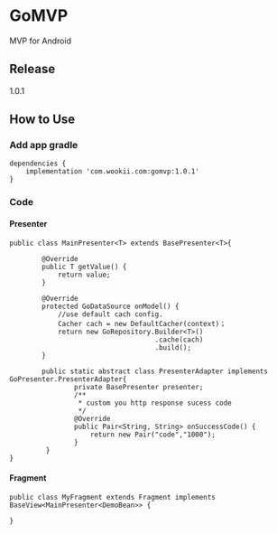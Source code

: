 # GoMVP
MVP for Android


## Release

1.0.1

## How to Use

### Add app gradle
    dependencies {
        implementation 'com.wookii.com:gomvp:1.0.1'
    }

### Code

#### Presenter

    public class MainPresenter<T> extends BasePresenter<T>{

            @Override
            public T getValue() {
                return value;
            }

            @Override
            protected GoDataSource onModel() {
                //use default cach config.
                Cacher cach = new DefaultCacher(context)；
                return new GoRepository.Builder<T>()
                                        .cache(cach)
                                        .build();
            }

            public static abstract class PresenterAdapter implements GoPresenter.PresenterAdapter{
                    private BasePresenter presenter;
                    /**
                     * custom you http response sucess code
                     */
                    @Override
                    public Pair<String, String> onSuccessCode() {
                        return new Pair("code","1000");
                    }
             }
    }

#### Fragment

    public class MyFragment extends Fragment implements BaseView<MainPresenter<DemoBean>> {

    }

